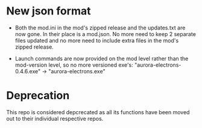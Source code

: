 # New json format

- Both the mod.ini in the mod's zipped release and the updates.txt are now gone. In their place is a mod.json. No more need to keep 2 separate files updated and no more need to include extra files in the mod's zipped release.

- Launch commands are now provided on the mod level rather than the mod-version level, so no more versioned exe's: "aurora-electrons-0.4.6.exe" -> "aurora-electrons.exe"

# Deprecation

This repo is considered depcrecated as all its functions have been moved out to their individual respective repos.
